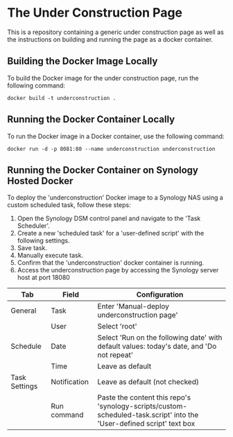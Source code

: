 # The Under Construction Page

This is a repository containing a generic under construction page as well as the instructions on building and running the page as a docker container.

## Building the Docker Image Locally

To build the Docker image for the under construction page, run the following command:

```
docker build -t underconstruction .
```

## Running the Docker Container Locally

To run the Docker image in a Docker container, use the following command:

```
docker run -d -p 8081:80 --name underconstruction underconstruction
```

## Running the Docker Container on Synology Hosted Docker

To deploy the 'underconstruction' Docker image to a Synology NAS using a custom scheduled task, follow these steps:

1. Open the Synology DSM control panel and navigate to the 'Task Scheduler'.
2. Create a new 'scheduled task' for a 'user-defined script' with the following settings.
3. Save task.
4. Manually execute task.
5. Confirm that the 'underconstruction' docker container is running.
6. Access the underconstruction page by accessing the Synology server host at port 18080


| Tab | Field | Configuration |
| --- | ------- | ----- |
| General | Task | Enter 'Manual-deploy underconstruction page' |
|  | User | Select 'root' |
| Schedule | Date | Select 'Run on the following date' with default values: today's date, and 'Do not repeat' |
| | Time | Leave as default |
| Task Settings | Notification | Leave as default (not checked) |
| | Run command | Paste the content this repo's 'synology-scripts/custom-scheduled-task.script' into the 'User-defined script' text box |


